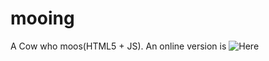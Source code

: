 # mooing
A Cow who moos(HTML5 + JS). An online version is
![Here](http://141592653589793238462643383279502884197169399375105820974944592.princeof.space/mooing/)

